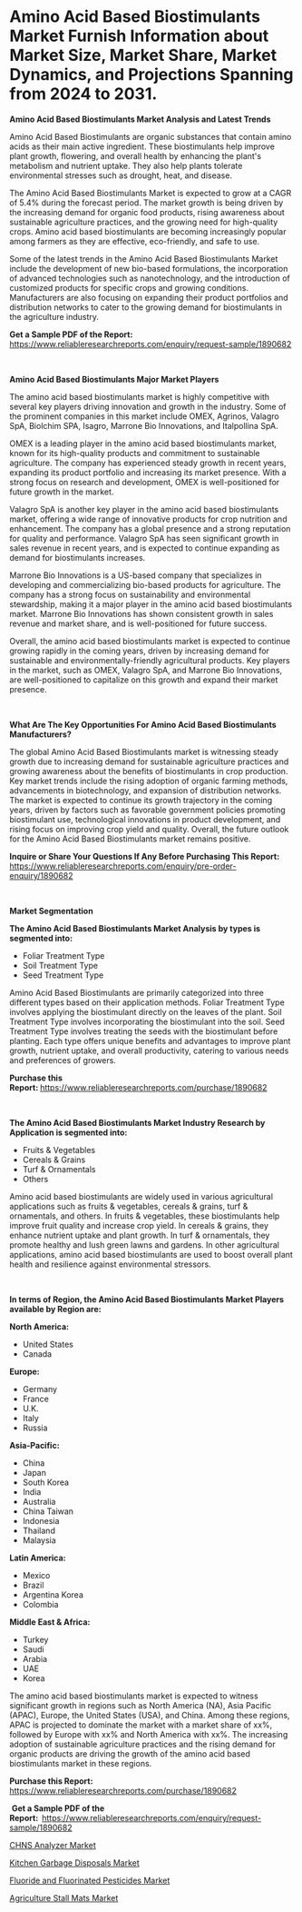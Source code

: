 <p><h1>Amino Acid Based Biostimulants Market Furnish Information about Market Size, Market Share, Market Dynamics, and Projections Spanning from 2024 to 2031.</h1></p><p><strong>Amino Acid Based Biostimulants Market Analysis and Latest Trends</strong></p>
<p><p>Amino Acid Based Biostimulants are organic substances that contain amino acids as their main active ingredient. These biostimulants help improve plant growth, flowering, and overall health by enhancing the plant's metabolism and nutrient uptake. They also help plants tolerate environmental stresses such as drought, heat, and disease.</p><p>The Amino Acid Based Biostimulants Market is expected to grow at a CAGR of 5.4% during the forecast period. The market growth is being driven by the increasing demand for organic food products, rising awareness about sustainable agriculture practices, and the growing need for high-quality crops. Amino acid based biostimulants are becoming increasingly popular among farmers as they are effective, eco-friendly, and safe to use.</p><p>Some of the latest trends in the Amino Acid Based Biostimulants Market include the development of new bio-based formulations, the incorporation of advanced technologies such as nanotechnology, and the introduction of customized products for specific crops and growing conditions. Manufacturers are also focusing on expanding their product portfolios and distribution networks to cater to the growing demand for biostimulants in the agriculture industry.</p></p>
<p><strong>Get a Sample PDF of the Report:&nbsp;</strong> <a href="https://www.reliableresearchreports.com/enquiry/request-sample/1890682">https://www.reliableresearchreports.com/enquiry/request-sample/1890682</a></p>
<p>&nbsp;</p>
<p><strong>Amino Acid Based Biostimulants Major Market Players</strong></p>
<p><p>The amino acid based biostimulants market is highly competitive with several key players driving innovation and growth in the industry. Some of the prominent companies in this market include OMEX, Agrinos, Valagro SpA, Biolchim SPA, Isagro, Marrone Bio Innovations, and Italpollina SpA.</p><p>OMEX is a leading player in the amino acid based biostimulants market, known for its high-quality products and commitment to sustainable agriculture. The company has experienced steady growth in recent years, expanding its product portfolio and increasing its market presence. With a strong focus on research and development, OMEX is well-positioned for future growth in the market.</p><p>Valagro SpA is another key player in the amino acid based biostimulants market, offering a wide range of innovative products for crop nutrition and enhancement. The company has a global presence and a strong reputation for quality and performance. Valagro SpA has seen significant growth in sales revenue in recent years, and is expected to continue expanding as demand for biostimulants increases.</p><p>Marrone Bio Innovations is a US-based company that specializes in developing and commercializing bio-based products for agriculture. The company has a strong focus on sustainability and environmental stewardship, making it a major player in the amino acid based biostimulants market. Marrone Bio Innovations has shown consistent growth in sales revenue and market share, and is well-positioned for future success.</p><p>Overall, the amino acid based biostimulants market is expected to continue growing rapidly in the coming years, driven by increasing demand for sustainable and environmentally-friendly agricultural products. Key players in the market, such as OMEX, Valagro SpA, and Marrone Bio Innovations, are well-positioned to capitalize on this growth and expand their market presence.</p></p>
<p>&nbsp;</p>
<p><strong>What Are The Key Opportunities For Amino Acid Based Biostimulants Manufacturers?</strong></p>
<p><p>The global Amino Acid Based Biostimulants market is witnessing steady growth due to increasing demand for sustainable agriculture practices and growing awareness about the benefits of biostimulants in crop production. Key market trends include the rising adoption of organic farming methods, advancements in biotechnology, and expansion of distribution networks. The market is expected to continue its growth trajectory in the coming years, driven by factors such as favorable government policies promoting biostimulant use, technological innovations in product development, and rising focus on improving crop yield and quality. Overall, the future outlook for the Amino Acid Based Biostimulants market remains positive.</p></p>
<p><strong>Inquire or Share Your Questions If Any Before Purchasing This Report:</strong> <a href="https://www.reliableresearchreports.com/enquiry/pre-order-enquiry/1890682">https://www.reliableresearchreports.com/enquiry/pre-order-enquiry/1890682</a></p>
<p>&nbsp;</p>
<p><strong>Market Segmentation</strong></p>
<p><strong>The Amino Acid Based Biostimulants Market Analysis by types is segmented into:</strong></p>
<p><ul><li>Foliar Treatment Type</li><li>Soil Treatment Type</li><li>Seed Treatment Type</li></ul></p>
<p><p>Amino Acid Based Biostimulants are primarily categorized into three different types based on their application methods. Foliar Treatment Type involves applying the biostimulant directly on the leaves of the plant. Soil Treatment Type involves incorporating the biostimulant into the soil. Seed Treatment Type involves treating the seeds with the biostimulant before planting. Each type offers unique benefits and advantages to improve plant growth, nutrient uptake, and overall productivity, catering to various needs and preferences of growers.</p></p>
<p><strong>Purchase this Report:&nbsp;</strong><a href="https://www.reliableresearchreports.com/purchase/1890682">https://www.reliableresearchreports.com/purchase/1890682</a></p>
<p>&nbsp;</p>
<p><strong>The Amino Acid Based Biostimulants Market Industry Research by Application is segmented into:</strong></p>
<p><ul><li>Fruits & Vegetables</li><li>Cereals & Grains</li><li>Turf & Ornamentals</li><li>Others</li></ul></p>
<p><p>Amino acid based biostimulants are widely used in various agricultural applications such as fruits & vegetables, cereals & grains, turf & ornamentals, and others. In fruits & vegetables, these biostimulants help improve fruit quality and increase crop yield. In cereals & grains, they enhance nutrient uptake and plant growth. In turf & ornamentals, they promote healthy and lush green lawns and gardens. In other agricultural applications, amino acid based biostimulants are used to boost overall plant health and resilience against environmental stressors.</p></p>
<p>&nbsp;</p>
<p><strong>In terms of Region, the Amino Acid Based Biostimulants Market Players available by Region are:</strong></p>
<p>
    <p> <strong> North America: </strong>
        <ul>
            <li>United States</li>
            <li>Canada</li>
        </ul>
        </p> 
    <p> <strong> Europe: </strong>
        <ul>
            <li>Germany</li>
            <li>France</li>
            <li>U.K.</li>
            <li>Italy</li>
            <li>Russia</li>
        </ul>
        </p> 
    <p> <strong> Asia-Pacific: </strong>
        <ul>
            <li>China</li>
            <li>Japan</li>
            <li>South Korea</li>
            <li>India</li>
            <li>Australia</li>
            <li>China Taiwan</li>
            <li>Indonesia</li>
            <li>Thailand</li>
            <li>Malaysia</li>
        </ul>
        </p> 
    <p> <strong> Latin America: </strong>
        <ul>
            <li>Mexico</li>
            <li>Brazil</li>
            <li>Argentina Korea</li>
            <li>Colombia</li>
        </ul>
        </p> 
    <p> <strong> Middle East & Africa: </strong>
        <ul>
            <li>Turkey</li>
            <li>Saudi</li>
            <li>Arabia</li>
            <li>UAE</li>
            <li>Korea</li>
        </ul>
    </p>
    </p>
<p><p>The amino acid based biostimulants market is expected to witness significant growth in regions such as North America (NA), Asia Pacific (APAC), Europe, the United States (USA), and China. Among these regions, APAC is projected to dominate the market with a market share of xx%, followed by Europe with xx% and North America with xx%. The increasing adoption of sustainable agriculture practices and the rising demand for organic products are driving the growth of the amino acid based biostimulants market in these regions.</p></p>
<p><strong>Purchase this Report: </strong><a href="https://www.reliableresearchreports.com/purchase/1890682">https://www.reliableresearchreports.com/purchase/1890682</a></p>
<p>&nbsp;<strong>Get a Sample PDF of the Report:&nbsp;&nbsp;</strong><a href="https://www.reliableresearchreports.com/enquiry/request-sample/1890682">https://www.reliableresearchreports.com/enquiry/request-sample/1890682</a></p>
<p><strong></strong></p>
<p><p><a href="https://spotless-saver-8fd.notion.site/CHNS-Analyzer-Market-Analysis-Examines-its-Scope-on-Growth-Opportunities-and-Forecasted-Trends-Span-e1f5d20fc4dc4bd48a8c8653ab44722e">CHNS Analyzer Market</a></p><p><a href="https://view.publitas.com/reportprime-1/kitchen-garbage-disposals-market-dynamics-2024-2031-also-about-its-market-trends-projections-and-opportunities/">Kitchen Garbage Disposals Market</a></p><p><a href="https://github.com/julyju69/Market-Research-Report-List-2/blob/main/fluoride-and-fluorinated-pesticides-market.md">Fluoride and Fluorinated Pesticides Market</a></p><p><a href="https://github.com/nathandecarvalho/Market-Research-Report-List-2/blob/main/agriculture-stall-mats-market.md">Agriculture Stall Mats Market</a></p></p>